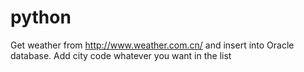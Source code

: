 # python
Get weather from http://www.weather.com.cn/ and insert into Oracle database. 
Add city code whatever you want in the list
